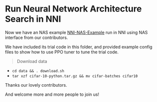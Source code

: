  **Run Neural Network Architecture Search in NNI**	
 ===	
 
Now we have an NAS example [NNI-NAS-Example](https://github.com/Crysple/NNI-NAS-Example) run in NNI using NAS interface from our contributors.	

We have included its trial code in this folder, and provided example config files to show how to use PPO tuner to tune the trial code.

> Download data

- `cd data && . download.sh`
- `tar xzf cifar-10-python.tar.gz && mv cifar-batches cifar10`
 
Thanks our lovely contributors. 	
 
And welcome more and more people to join us!
